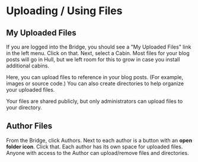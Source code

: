 # Uploading / Using Files

## My Uploaded Files

If you are logged into the Bridge, you should see a "My Uploaded Files" link in
the left menu. Click on that. Next, select a Cabin. Most files for your blog
posts will go in Hull, but we left room for this to grow in case you install
additional cabins.

Here, you can upload files to reference in your blog posts. (For example,
images or source code.) You can also create directories to help organize your
uploaded files.

Your files are shared publicly, but only administrators can upload files to
your directory.

## Author Files

From the Bridge, click Authors. Next to each author is a button with an **open
folder icon**. Click that. Each author has its own space for uploaded files.
Anyone with access to the Author can upload/remove files and directories.
